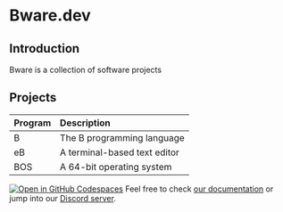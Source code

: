 # Bware.dev

## Introduction

Bware is a collection of software projects

## Projects

| Program                   | Description                                       |
| :------------------------ | :------------------------------------------------ |
| B                         | The B programming language                        |
| eB                        | A terminal-based text editor                      |
| BOS                       | A 64-bit operating system                         |

[![Open in GitHub Codespaces](https://github.com/codespaces/badge.svg)](https://codespaces.new/withastro/astro?devcontainer_path=.devcontainer/basics/devcontainer.json)
Feel free to check [our documentation](https://docs.astro.build) or jump into our [Discord server](https://astro.build/chat).
